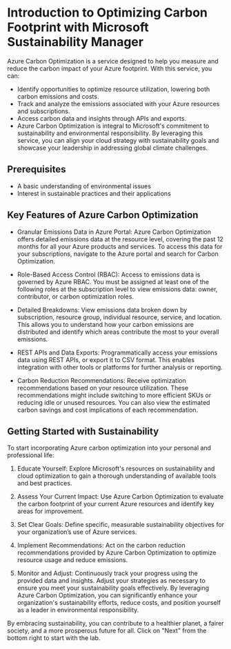 # Introduction to Optimizing Carbon Footprint with Microsoft Sustainability Manager


Azure Carbon Optimization is a service designed to help you measure and reduce the carbon impact of your Azure footprint. With this service, you can:

 - Identify opportunities to optimize resource utilization, lowering both carbon emissions and costs.
 - Track and analyze the emissions associated with your Azure resources and subscriptions.
 - Access carbon data and insights through APIs and exports.
 - Azure Carbon Optimization is integral to Microsoft's commitment to sustainability and environmental responsibility. By leveraging this service, you can align your cloud strategy with sustainability goals and showcase your leadership in addressing global climate challenges.

## Prerequisites
- A basic understanding of environmental issues
- Interest in sustainable practices and their applications

## Key Features of Azure Carbon Optimization

- Granular Emissions Data in Azure Portal:
   Azure Carbon Optimization offers detailed emissions data at the resource level, covering the past 12 months for all your Azure products and services. To access this data for your subscriptions, navigate to the Azure portal and search for Carbon Optimization.

- Role-Based Access Control (RBAC):
  Access to emissions data is governed by Azure RBAC. You must be assigned at least one of the following roles at the subscription level to view emissions data: owner, contributor, or carbon optimization roles.

- Detailed Breakdowns:
   View emissions data broken down by subscription, resource group, individual resource, service, and location. This allows you to understand how your carbon emissions are distributed and identify which areas contribute the most to your overall emissions.

- REST APIs and Data Exports:
  Programmatically access your emissions data using REST APIs, or export it to CSV format. This enables integration with other tools or platforms for further analysis or reporting.

- Carbon Reduction Recommendations:
  Receive optimization recommendations based on your resource utilization. These recommendations might include switching to more efficient SKUs or reducing idle or unused resources. You can also view the estimated carbon savings and cost implications of each recommendation.


## Getting Started with Sustainability

To start incorporating Azure carbon optimization into your personal and professional life:

1. Educate Yourself: Explore Microsoft's resources on sustainability and cloud optimization to gain a thorough understanding of available tools and best practices.
   
2. Assess Your Current Impact: Use Azure Carbon Optimization to evaluate the carbon footprint of your current Azure resources and identify key areas for improvement.

3. Set Clear Goals: Define specific, measurable sustainability objectives for your organization’s use of Azure services.

4. Implement Recommendations: Act on the carbon reduction recommendations provided by Azure Carbon Optimization to optimize resource usage and reduce emissions.

5. Monitor and Adjust: Continuously track your progress using the provided data and insights. Adjust your strategies as necessary to ensure you meet your sustainability goals effectively.
By leveraging Azure Carbon Optimization, you can significantly enhance your organization's sustainability efforts, reduce costs, and position yourself as a leader in environmental responsibility.

By embracing sustainability, you can contribute to a healthier planet, a fairer society, and a more prosperous future for all. Click on "Next" from the bottom right to start with the lab.
